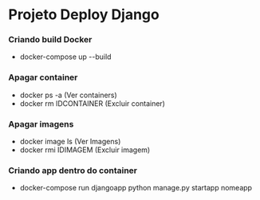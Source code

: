 # Projeto Deploy Django

### Criando build Docker
- docker-compose up --build

### Apagar container
- docker ps -a (Ver containers)
- docker rm IDCONTAINER (Excluir container)

### Apagar imagens
- docker image ls (Ver Imagens)
- docker rmi IDIMAGEM (Excluir imagem)

### Criando app dentro do container
- docker-compose run djangoapp python manage.py startapp nomeapp